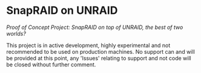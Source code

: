SnapRAID on UNRAID
================
_Proof of Concept Project: SnapRAID on top of UNRAID, the best of two worlds?_

This project is in active development, highly experimental and not recommended to be used on production machines. No support can and will be provided at this point, any 'Issues' relating to support and not code will be closed without further comment.
